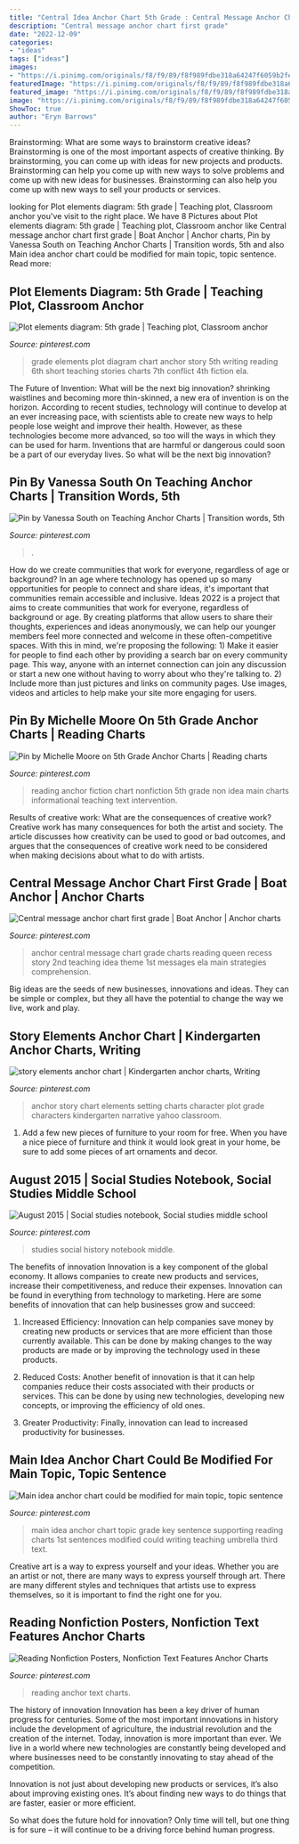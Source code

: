 ```yaml
---
title: "Central Idea Anchor Chart 5th Grade : Central Message Anchor Chart First Grade"
description: "Central message anchor chart first grade"
date: "2022-12-09"
categories:
- "ideas"
tags: ["ideas"]
images:
- "https://i.pinimg.com/originals/f8/f9/89/f8f989fdbe318a64247f6059b2fef0e1.jpg"
featuredImage: "https://i.pinimg.com/originals/f8/f9/89/f8f989fdbe318a64247f6059b2fef0e1.jpg"
featured_image: "https://i.pinimg.com/originals/f8/f9/89/f8f989fdbe318a64247f6059b2fef0e1.jpg"
image: "https://i.pinimg.com/originals/f8/f9/89/f8f989fdbe318a64247f6059b2fef0e1.jpg"
ShowToc: true
author: "Eryn Barrows"
---
```



Brainstorming: What are some ways to brainstorm creative ideas?
Brainstorming is one of the most important aspects of creative thinking. By brainstorming, you can come up with ideas for new projects and products. Brainstorming can help you come up with new ways to solve problems and come up with new ideas for businesses. Brainstorming can also help you come up with new ways to sell your products or services.

	

		
looking for Plot elements diagram: 5th grade | Teaching plot, Classroom anchor you've visit to the right place. We have 8 Pictures about Plot elements diagram: 5th grade | Teaching plot, Classroom anchor like Central message anchor chart first grade | Boat Anchor | Anchor charts, Pin by Vanessa South on Teaching Anchor Charts | Transition words, 5th and also Main idea anchor chart could be modified for main topic, topic sentence. Read more:
		
    
## Plot Elements Diagram: 5th Grade | Teaching Plot, Classroom Anchor

<img loading=lazy src="https://i.pinimg.com/736x/27/63/9a/27639a9437e8986934ec0d28a1bac93e--seventh-grade-english-third-grade.jpg" onerror="this.onerror=null;this.src='https://tse4.mm.bing.net/th?id=OIP.DYeFuc1y6FmgDAgwtS7R6wHaJ4&amp;pid=15.1';" alt="Plot elements diagram: 5th grade | Teaching plot, Classroom anchor">

_Source: pinterest.com_

>grade elements plot diagram chart anchor story 5th writing reading 6th short teaching stories charts 7th conflict 4th fiction ela. 

	

The Future of Invention: What will be the next big innovation?
shrinking waistlines and becoming more thin-skinned, a new era of invention is on the horizon. According to recent studies, technology will continue to develop at an ever increasing pace, with scientists able to create new ways to help people lose weight and improve their health. 
However, as these technologies become more advanced, so too will the ways in which they can be used for harm. Inventions that are harmful or dangerous could soon be a part of our everyday lives. So what will be the next big innovation?

    
## Pin By Vanessa South On Teaching Anchor Charts | Transition Words, 5th

<img loading=lazy src="https://i.pinimg.com/originals/7f/77/2f/7f772f41dc6aa0700ba4338a035793d5.png" onerror="this.onerror=null;this.src='https://tse3.mm.bing.net/th?id=OIP.X-n3q7saE3fDjfKvNqMjvwHaNK&amp;pid=15.1';" alt="Pin by Vanessa South on Teaching Anchor Charts | Transition words, 5th">

_Source: pinterest.com_

>. 

	

How do we create communities that work for everyone, regardless of age or background?
In an age where technology has opened up so many opportunities for people to connect and share ideas, it's important that communities remain accessible and inclusive. Ideas 2022 is a project that aims to create communities that work for everyone, regardless of background or age. By creating platforms that allow users to share their thoughts, experiences and ideas anonymously, we can help our younger members feel more connected and welcome in these often-competitive spaces. With this in mind, we're proposing the following: 1) Make it easier for people to find each other by providing a search bar on every community page. This way, anyone with an internet connection can join any discussion or start a new one without having to worry about who they're talking to. 2) Include more than just pictures and links on community pages. Use images, videos and articles to help make your site more engaging for users.

    
## Pin By Michelle Moore On 5th Grade Anchor Charts | Reading Charts

<img loading=lazy src="https://i.pinimg.com/originals/f8/f9/89/f8f989fdbe318a64247f6059b2fef0e1.jpg" onerror="this.onerror=null;this.src='https://tse1.mm.bing.net/th?id=OIP.LJK7e02AVnByMDB13FzFbAHaJ6&amp;pid=15.1';" alt="Pin by Michelle Moore on 5th Grade Anchor Charts | Reading charts">

_Source: pinterest.com_

>reading anchor fiction chart nonfiction 5th grade non idea main charts informational teaching text intervention. 

	

Results of creative work: What are the consequences of creative work?
Creative work has many consequences for both the artist and society. The article discusses how creativity can be used to good or bad outcomes, and argues that the consequences of creative work need to be considered when making decisions about what to do with artists.

    
## Central Message Anchor Chart First Grade | Boat Anchor | Anchor Charts

<img loading=lazy src="https://i.pinimg.com/originals/39/b8/eb/39b8ebee6d4551467717ff4ab7e98292.jpg" onerror="this.onerror=null;this.src='https://tse3.mm.bing.net/th?id=OIP.PJ1ZzN4r3BIT4zfTzHJfkwHaJ4&amp;pid=15.1';" alt="Central message anchor chart first grade | Boat Anchor | Anchor charts">

_Source: pinterest.com_

>anchor central message chart grade charts reading queen recess story 2nd teaching idea theme 1st messages ela main strategies comprehension. 

	

Big ideas are the seeds of new businesses, innovations and ideas. They can be simple or complex, but they all have the potential to change the way we live, work and play.

    
## Story Elements Anchor Chart | Kindergarten Anchor Charts, Writing

<img loading=lazy src="https://i.pinimg.com/originals/ba/97/e5/ba97e53015749c97bf9b30bf74fe89aa.jpg" onerror="this.onerror=null;this.src='https://tse2.mm.bing.net/th?id=OIP.vPUXfHe_iwXiDt1Abu8EPQHaJ4&amp;pid=15.1';" alt="story elements anchor chart | Kindergarten anchor charts, Writing">

_Source: pinterest.com_

>anchor story chart elements setting charts character plot grade characters kindergarten narrative yahoo classroom. 

	

1. Add a few new pieces of furniture to your room for free. When you have a nice piece of furniture and think it would look great in your home, be sure to add some pieces of art ornaments and decor.

    
## August 2015 | Social Studies Notebook, Social Studies Middle School

<img loading=lazy src="https://i.pinimg.com/736x/95/53/03/9553039861d2fd5cfd6239cd119245e5--texas-history-the-history.jpg" onerror="this.onerror=null;this.src='https://tse1.mm.bing.net/th?id=OIP.cXnWnPhHvKDx2OtfFPlAawHaJ4&amp;pid=15.1';" alt="August 2015 | Social studies notebook, Social studies middle school">

_Source: pinterest.com_

>studies social history notebook middle. 

	

The benefits of innovation
Innovation is a key component of the global economy. It allows companies to create new products and services, increase their competitiveness, and reduce their expenses. Innovation can be found in everything from technology to marketing. Here are some benefits of innovation that can help businesses grow and succeed:
1. Increased Efficiency: Innovation can help companies save money by creating new products or services that are more efficient than those currently available. This can be done by making changes to the way products are made or by improving the technology used in these products.

2. Reduced Costs: Another benefit of innovation is that it can help companies reduce their costs associated with their products or services. This can be done by using new technologies, developing new concepts, or improving the efficiency of old ones.

3. Greater Productivity: Finally, innovation can lead to increased productivity for businesses.

    
## Main Idea Anchor Chart Could Be Modified For Main Topic, Topic Sentence

<img loading=lazy src="https://i.pinimg.com/originals/1e/dd/12/1edd12a6178e330eb652db7f43c22390.jpg" onerror="this.onerror=null;this.src='https://tse1.mm.bing.net/th?id=OIP.hV_tL1VXgC3011JQOQiCxAHaJ4&amp;pid=15.1';" alt="Main idea anchor chart could be modified for main topic, topic sentence">

_Source: pinterest.com_

>main idea anchor chart topic grade key sentence supporting reading charts 1st sentences modified could writing teaching umbrella third text. 

	

Creative art is a way to express yourself and your ideas. Whether you are an artist or not, there are many ways to express yourself through art. There are many different styles and techniques that artists use to express themselves, so it is important to find the right one for you.

    
## Reading Nonfiction Posters, Nonfiction Text Features Anchor Charts

<img loading=lazy src="https://i.pinimg.com/736x/74/72/d1/7472d13b9afb219c92390b40f9679fc9.jpg" onerror="this.onerror=null;this.src='https://tse4.mm.bing.net/th?id=OIP.Qg7P4BHC4zPJCwSoN2VPSgHaJl&amp;pid=15.1';" alt="Reading Nonfiction Posters, Nonfiction Text Features Anchor Charts">

_Source: pinterest.com_

>reading anchor text charts. 

	

The history of innovation
Innovation has been a key driver of human progress for centuries. Some of the most important innovations in history include the development of agriculture, the industrial revolution and the creation of the internet.
Today, innovation is more important than ever. We live in a world where new technologies are constantly being developed and where businesses need to be constantly innovating to stay ahead of the competition.

Innovation is not just about developing new products or services, it’s also about improving existing ones. It’s about finding new ways to do things that are faster, easier or more efficient.

So what does the future hold for innovation? Only time will tell, but one thing is for sure – it will continue to be a driving force behind human progress.

